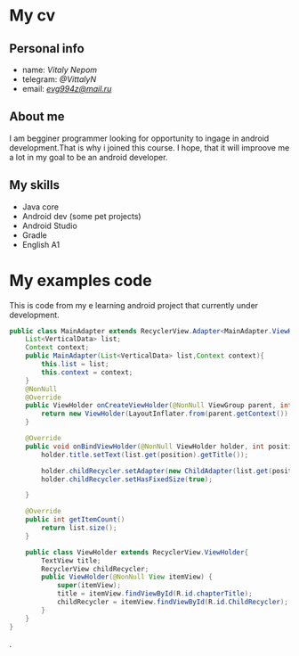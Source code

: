 # My cv
## Personal info
- name: *Vitaly Nepom*
- telegram: *@VittalyN*
- email: *evg994z@mail.ru*

## About me
I am begginer programmer looking for opportunity to ingage in android development.That is why i joined this course.  I hope, that it  will improove me 
a lot in my goal to be an android developer.

## My skills
- Java core
- Android dev (some pet projects)
- Android Studio
- Gradle
- English A1

# My examples code
This is code from my e learning android project that currently under development.

```java
public class MainAdapter extends RecyclerView.Adapter<MainAdapter.ViewHolder> {
    List<VerticalData> list;
    Context context;
    public MainAdapter(List<VerticalData> list,Context context){
        this.list = list;
        this.context = context;
    }
    @NonNull
    @Override
    public ViewHolder onCreateViewHolder(@NonNull ViewGroup parent, int viewType) {
        return new ViewHolder(LayoutInflater.from(parent.getContext()).inflate(R.layout.chapter_layout,parent,false));
    }

    @Override
    public void onBindViewHolder(@NonNull ViewHolder holder, int position) {
        holder.title.setText(list.get(position).getTitle());

        holder.childRecycler.setAdapter(new ChildAdapter(list.get(position).getItemData()));
        holder.childRecycler.setHasFixedSize(true);

    }

    @Override
    public int getItemCount() 
        return list.size();
    }

    public class ViewHolder extends RecyclerView.ViewHolder{
        TextView title;
        RecyclerView childRecycler;
        public ViewHolder(@NonNull View itemView) {
            super(itemView);
            title = itemView.findViewById(R.id.chapterTitle);
            childRecycler = itemView.findViewById(R.id.ChildRecycler);
        }
    }
}
```
.
